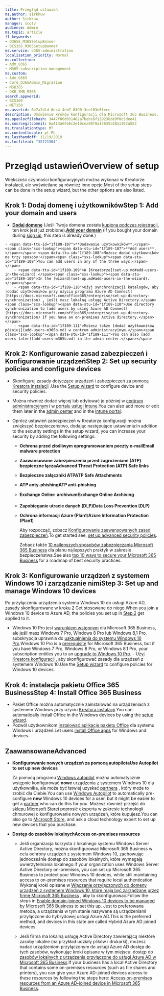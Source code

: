 ```yaml
---
title: Przegląd ustawień
ms.author: sirkkuw
author: Sirkkuw
manager: scotv
audience: Admin
ms.topic: article
f1_keywords:
- O365E_M365SetupBanner
- BCS365_M365SetupBanner
ms.service: o365-administration
localization_priority: Normal
ms.collection:
- Adm_O365
- M365-subscription-management
ms.custom:
- Adm_O365
- Core_O365Admin_Migration
- MSB365
- OKR_SMB_M365
search.appverid:
- BCS160
- MET150
ms.assetid: 6e7a2dfd-8ec4-4eb7-8390-3ee103e5fece
description: Omówienie kroków konfiguracji dla Microsoft 365 Business.
ms.openlocfilehash: 3447f06d031462a7bebc6f129238de9f0c5dee41
ms.sourcegitcommit: 6a413a65b8c2e10cea08f0a15635b28a1362a582
ms.translationtype: MT
ms.contentlocale: pl-PL
ms.lasthandoff: 11/19/2019
ms.locfileid: "38721564"
---
```

# <a name="overview-of-setup"></a><span data-ttu-id="1f189-103">Przegląd ustawień</span><span class="sxs-lookup"><span data-stu-id="1f189-103">Overview of setup</span></span>

<span data-ttu-id="1f189-104">Większość czynności konfiguracyjnych można wykonać w Kreatorze instalacji, ale wyświetlane są również inne opcje.</span><span class="sxs-lookup"><span data-stu-id="1f189-104">Most of the setup steps can be done in the setup wizard, but the other options are also listed.</span></span>

## <a name="step-1-add-your-domain-and-users"></a><span data-ttu-id="1f189-105">Krok 1: Dodaj domenę i użytkowników</span><span class="sxs-lookup"><span data-stu-id="1f189-105">Step 1: Add your domain and users</span></span>

   - <span data-ttu-id="1f189-106">**[Dodaj domenę](set-up.md#add-your-domain-to-personalize-sign-in)** (Jeśli Twoja domena została [kupiona podczas rejestracji](sign-up.md), ten krok jest już zrobione).</span><span class="sxs-lookup"><span data-stu-id="1f189-106">**[Add your domain](set-up.md#add-your-domain-to-personalize-sign-in)** (if you bought your domain during [sign up](sign-up.md), this step is already done.)</span></span>

    - <span data-ttu-id="1f189-107">**Dodawanie użytkowników**.</span><span class="sxs-lookup"><span data-stu-id="1f189-107">**Add users**.</span></span> <span data-ttu-id="1f189-108">Możesz dodać użytkowników na trzy sposoby:</span><span class="sxs-lookup"><span data-stu-id="1f189-108">You can add users in any of the three ways:</span></span>
        - <span data-ttu-id="1f189-109">W [Kreatorze](set-up.md#add-users-in-the-wizard).</span><span class="sxs-lookup"><span data-stu-id="1f189-109">In the [wizard](set-up.md#add-users-in-the-wizard).</span></span>
        - <span data-ttu-id="1f189-110">Użyj synchronizacji katalogów, aby [dodać użytkowników przy użyciu programu Azure AD Connect](https://docs.microsoft.com/office365/enterprise/set-up-directory-synchronization) , jeśli masz lokalną usługę Active Directory.</span><span class="sxs-lookup"><span data-stu-id="1f189-110">Use directory synchronization to [add users by using Azure AD Connect](https://docs.microsoft.com/office365/enterprise/set-up-directory-synchronization) if you have an on-premises Active directory.</span></span>
        - <span data-ttu-id="1f189-111">Możesz także [dodać użytkowników później](add-users-m365b.md) w centrum administracyjnym.</span><span class="sxs-lookup"><span data-stu-id="1f189-111">You can also [add users later](add-users-m365b.md) in the admin center.</span></span>
## <a name="step-2-set-up-security-policies-and-configure-devices"></a><span data-ttu-id="1f189-112">Krok 2: Konfigurowanie zasad zabezpieczeń i Konfigurowanie urządzeń</span><span class="sxs-lookup"><span data-stu-id="1f189-112">Step 2: Set up security policies and configure devices</span></span> 

  - <span data-ttu-id="1f189-113">Skonfiguruj zasady dotyczące urządzeń i zabezpieczeń za pomocą [Kreatora instalacji](set-up.md#protect-data-and-devices) .</span><span class="sxs-lookup"><span data-stu-id="1f189-113">Use the [Setup wizard](set-up.md#protect-data-and-devices) to configure device and security policies.</span></span> 
  - <span data-ttu-id="1f189-114">Można również dodać więcej lub edytować je później w [centrum administracyjnym](view-policies-and-devices.md) i w [portalu usługi Intune](https://docs.microsoft.com/intune/tutorial-walkthrough-intune-portal).</span><span class="sxs-lookup"><span data-stu-id="1f189-114">You can also add more or edit them later in the [admin center](view-policies-and-devices.md) and in the [Intune portal](https://docs.microsoft.com/intune/tutorial-walkthrough-intune-portal).</span></span>
  - <span data-ttu-id="1f189-115">Oprócz ustawień zabezpieczeń w Kreatorze konfiguracji można zwiększyć bezpieczeństwo, dodając następujące ustawienia:</span><span class="sxs-lookup"><span data-stu-id="1f189-115">In addition to the security settings in the setup wizard, you can increase your security by adding the following settings:</span></span>

      - <span data-ttu-id="1f189-116">**Ochrona przed złośliwym oprogramowaniem poczty e-mail**</span><span class="sxs-lookup"><span data-stu-id="1f189-116">**Email malware protection**</span></span>
      - <span data-ttu-id="1f189-117">**Zaawansowane zabezpieczenia przed zagrożeniami (ATP) bezpieczne łącza**</span><span class="sxs-lookup"><span data-stu-id="1f189-117">**Advanced Threat Protection (ATP) Safe links**</span></span>
      - <span data-ttu-id="1f189-118">**Bezpieczne załączniki ATP**</span><span class="sxs-lookup"><span data-stu-id="1f189-118">**ATP Safe Attachments**</span></span>
      - <span data-ttu-id="1f189-119">**ATP anty-phishing**</span><span class="sxs-lookup"><span data-stu-id="1f189-119">**ATP anti-phishing**</span></span>
      - <span data-ttu-id="1f189-120">**Exchange Online  archiwum**</span><span class="sxs-lookup"><span data-stu-id="1f189-120">**Exchange Online Archiving**</span></span>
      - <span data-ttu-id="1f189-121">**Zapobieganie utracie danych (DLP)**</span><span class="sxs-lookup"><span data-stu-id="1f189-121">**Data Loss Prevention (DLP)**</span></span>
      - <span data-ttu-id="1f189-122">**Ochrona informacji Azure (Plan1**)</span><span class="sxs-lookup"><span data-stu-id="1f189-122">**Azure Information Protection (Plan1**)</span></span>

          <span data-ttu-id="1f189-123">Aby rozpocząć, zobacz [Konfigurowanie zaawansowanych zasad zabezpieczeń](set-up-advanced-security.md).</span><span class="sxs-lookup"><span data-stu-id="1f189-123">To get started see, [set up advanced security policies](set-up-advanced-security.md).</span></span>

        <span data-ttu-id="1f189-124">Zobacz także [10 najlepszych sposobów zabezpieczania Microsoft 365 Business](https://docs.microsoft.com/office365/admin/security-and-compliance/secure-your-business-data) dla planu najlepszych praktyk w zakresie bezpieczeństwa.</span><span class="sxs-lookup"><span data-stu-id="1f189-124">See also [top 10 ways to secure your Microsoft 365 Business](https://docs.microsoft.com/office365/admin/security-and-compliance/secure-your-business-data) for a roadmap of best security practices.</span></span>

## <a name="step-3-set-up-and-manage-windows-10-devices"></a><span data-ttu-id="1f189-125">Krok 3: Konfigurowanie urządzeń z systemem Windows 10 i zarządzanie nimi</span><span class="sxs-lookup"><span data-stu-id="1f189-125">Step 3: Set up and manage Windows 10 devices</span></span>

   <span data-ttu-id="1f189-126">Po przyłączeniu urządzenia systemu Windows 10 do usługi Azure AD, zasady skonfigurowane w [kroku 2](#step-2-set-up-security-policies-and-configure-devices) Get stosowane do niego.</span><span class="sxs-lookup"><span data-stu-id="1f189-126">When you join a Windows 10 device to Azure AD, the policies you set up in [Step 2](#step-2-set-up-security-policies-and-configure-devices) get applied to it.</span></span>

   - <span data-ttu-id="1f189-127">Windows 10 Pro jest [warunkiem wstępnym](pre-requisites-for-data-protection.md) dla Microsoft 365 Business, ale jeśli masz Windows 7 Pro, Windows 8 Pro lub Windows 8,1 Pro, subskrypcja uprawnia do [uaktualnienia do systemu Windows 10 Pro](https://docs.microsoft.com/microsoft-365/business/upgrade-to-windows-pro-creators-update).</span><span class="sxs-lookup"><span data-stu-id="1f189-127">Windows 10 Pro is a [prerequisite](pre-requisites-for-data-protection.md) for Microsoft 365 Business, but if you have Windows 7 Pro, Windows 8 Pro, or Windows 8.1 Pro, your subscription entitles you to an [upgrade to  Windows 10 Pro](https://docs.microsoft.com/microsoft-365/business/upgrade-to-windows-pro-creators-update).</span></span>
    - <span data-ttu-id="1f189-128">Użyj [Kreatora konfiguracji](set-up.md#protect-data-and-devices) , aby skonfigurować zasady dla urządzeń z systemem Windows 10.</span><span class="sxs-lookup"><span data-stu-id="1f189-128">Use the [Setup wizard](set-up.md#protect-data-and-devices) to configure policies for Windows 10 devices.</span></span>

## <a name="step-4-install-office-365-business"></a><span data-ttu-id="1f189-129">Krok 4: instalacja pakietu Office 365 Business</span><span class="sxs-lookup"><span data-stu-id="1f189-129">Step 4: Install Office 365 Business</span></span>
- <span data-ttu-id="1f189-130">Pakiet Office można automatycznie zainstalować na urządzeniach z systemem Windows przy użyciu [Kreatora instalacji](set-up.md#deploy-office-365-client-apps).</span><span class="sxs-lookup"><span data-stu-id="1f189-130">You can automatically install Office in the Windows devices by using the [setup wizard](set-up.md#deploy-office-365-client-apps).</span></span>
- <span data-ttu-id="1f189-131">Pozwól użytkownikom [instalować aplikacje pakietu Office](https://docs.microsoft.com/office365/admin/setup/install-applications) dla systemu Windows i urządzeń.</span><span class="sxs-lookup"><span data-stu-id="1f189-131">Let users [install Office apps](https://docs.microsoft.com/office365/admin/setup/install-applications) for Windows and devices.</span></span>
     
## <a name="advanced"></a><span data-ttu-id="1f189-132">Zaawansowane</span><span class="sxs-lookup"><span data-stu-id="1f189-132">Advanced</span></span>
- <span data-ttu-id="1f189-133">**Konfigurowanie nowych urządzeń za pomocą autopilota**</span><span class="sxs-lookup"><span data-stu-id="1f189-133">**Use Autopilot to set up new devices**</span></span>
            
     <span data-ttu-id="1f189-134">Za pomocą programu [Windows autopilot](add-autopilot-devices-and-profile.md) można automatycznie wstępnie konfigurować **nowe** urządzenia z systemem Windows 10 dla użytkownika, ale może być łatwiej uzyskać [partnera](https://www.microsoft.com/solution-providers/search) , który może to zrobić dla Ciebie.</span><span class="sxs-lookup"><span data-stu-id="1f189-134">You can use [Windows Autopilot](add-autopilot-devices-and-profile.md) to automatically pre-configure **new** Windows 10 devices for a user, but it might be easier to get a [partner](https://www.microsoft.com/solution-providers/search) who can do this for you.</span></span> <span data-ttu-id="1f189-135">Możesz również przejść do [sklepu Microsoft Store](https://go.microsoft.com/fwlink/?linkid=874598)i poprosić eksperta w zakresie technologii chmurowej o konfigurowanie nowych urządzeń, które kupujesz.</span><span class="sxs-lookup"><span data-stu-id="1f189-135">You can also go to [Microsoft Store](https://go.microsoft.com/fwlink/?linkid=874598), and ask a cloud technology expert to set up new devices that you purchase.</span></span>

- <span data-ttu-id="1f189-136">**Dostęp do zasobów lokalnych**</span><span class="sxs-lookup"><span data-stu-id="1f189-136">**Access on-premises resources**</span></span>

     - <span data-ttu-id="1f189-137">Jeśli organizacja korzysta z lokalnego systemu Windows Server Active Directory, można skonfigurować Microsoft 365 Business w celu ochrony urządzeń z systemem Windows 10, zachowując jednocześnie dostęp do zasobów lokalnych, które wymagają uwierzytelniania lokalnego.</span><span class="sxs-lookup"><span data-stu-id="1f189-137">If your organization uses Windows Server Active Directory on-premises, you can set up Microsoft 365 Business to protect your Windows 10 devices, while still maintaining access to on-premises resources that require local authentication.</span></span> <span data-ttu-id="1f189-138">Wykonaj kroki opisane w [Włączanie przyłączonych do domeny urządzeń z systemem Windows 10, które mają być zarządzane przez firmę Microsoft 365 Business](manage-windows-devices.md) , aby to skonfigurować.</span><span class="sxs-lookup"><span data-stu-id="1f189-138">Follow the steps in [Enable domain-joined Windows 10 devices to be managed by Microsoft 365 Business](manage-windows-devices.md) to set this up.</span></span> <span data-ttu-id="1f189-139">Jest to preferowana metoda, a urządzenia w tym stanie nazywane są urządzeniami przyłączone do hybrydowej usługi Azure AD.</span><span class="sxs-lookup"><span data-stu-id="1f189-139">This is the preferred method, and devices in this state are called Hybrid Azure AD joined devices.</span></span>

    - <span data-ttu-id="1f189-140">Jeśli firma ma lokalną usługę Active Directory zawierającą niektóre zasoby lokalne (na przykład udziały plików i drukarki), możesz nadać urządzeniom przyłączonym do usługi Azure AD dostęp do tych zasobów, wykonując kroki opisane w tym miejscu: dostęp do [zasobów lokalnych z urządzenia przyłączone do usługi Azure AD w Microsoft 365 Business](access-resources.md).</span><span class="sxs-lookup"><span data-stu-id="1f189-140">If your business has a local Active Directory that contains some on-premises resources (such as file shares and printers), you can give your Azure AD-joined devices access to these resources by following the steps here: [Access on-premises resources from an Azure AD-joined device in Microsoft 365 Business](access-resources.md).</span></span>

  